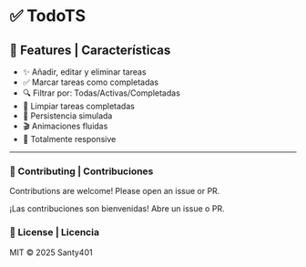 # ✅ TodoTS

## 🌟 Features | Características

- ✨ Añadir, editar y eliminar tareas
- ✅ Marcar tareas como completadas
- 🔍 Filtrar por: Todas/Activas/Completadas
- 🧹 Limpiar tareas completadas
- 💾 Persistencia simulada
- 🎬 Animaciones fluidas
- 📱 Totalmente responsive
--- 
### 🤝 Contributing | Contribuciones

Contributions are welcome! Please open an issue or PR.

¡Las contribuciones son bienvenidas! Abre un issue o PR.

### 📜 License | Licencia

MIT © 2025 Santy401

